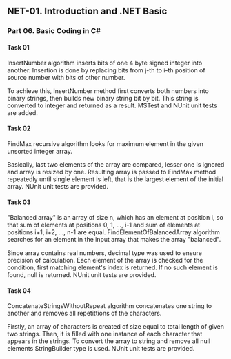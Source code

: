 ## NET-01. Introduction and .NET Basic
### Part 06. Basic Coding in C# 

#### Task 01
InsertNumber algorithm inserts bits of one 4 byte signed integer into another. Insertion is done by replacing bits from j-th to i-th position of source number with bits of other number. 

To achieve this, InsertNumber method first converts both numbers into binary strings, then builds new binary string bit by bit.
This string is converted to integer and returned as a result. MSTest and NUnit unit tests are added.

#### Task 02
FindMax recursive algorithm looks for maximum element in the given unsorted integer array.

Basically, last two elements of the array are compared, lesser one is ignored and array is resized by one. 
Resulting array is passed to FindMax method repeatedly until single element is left, that is the largest element of the initial array.
NUnit unit tests are provided.

#### Task 03
"Balanced array" is an array of size n, which has an element at position i, so that sum of elements at positions 0, 1, ..., i-1  and sum of elements at positions i+1, i+2, ..., n-1 are equal. FindElementOfBalancedArray algorithm searches for an element in the input array that makes the array "balanced". 

Since array contains real numbers, decimal type was used to ensure precision of calculation. 
Each element of the array is checked for the condition, first matching element's index is returned.
If no such element is found, null is returned. NUnit unit tests are provided.

#### Task 04
ConcatenateStringsWithoutRepeat algorithm concatenates one string to another and removes all repetittions of the characters.

Firstly, an array of characters is created of size equal to total length of given two strings. 
Then, it is filled with one instance of each character that appears in the strings. 
To convert the array to string and remove all null elements StringBuilder type is used.
NUnit unit tests are provided.